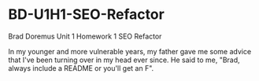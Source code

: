 # BD-U1H1-SEO-Refactor
Brad Doremus Unit 1 Homework 1 SEO Refactor

In my younger and more vulnerable years, my father gave me some advice that I've been turning over in my head ever since. He said to me, "Brad, always include a README or you'll get an F". 


